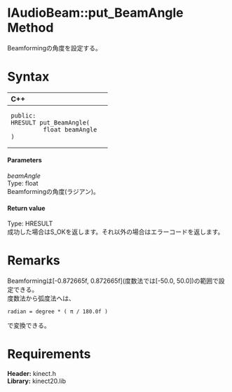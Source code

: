IAudioBeam::put\_BeamAngle Method  
=================================  

Beamformingの角度を設定する。 <span id="syntaxSection"></span>

Syntax  
======  

<table>
<colgroup>
<col width="100%" />
</colgroup>
<thead>
<tr class="header">
<th align="left">C++</th>
</tr>
</thead>
<tbody>
<tr class="odd">
<td align="left"><pre><code>public:  
HRESULT put_BeamAngle(  
         float beamAngle  
)</code></pre></td>
</tr>
</tbody>
</table>

<span id="ID4EG"></span>
#### Parameters  

*beamAngle*    
Type: float  
Beamformingの角度(ラジアン)。  

<span id="ID4EP"></span>
#### Return value  

Type: HRESULT  
成功した場合はS\_OKを返します。それ以外の場合はエラーコードを返します。  

<span id="remarks"></span>

Remarks  
=======  

Beamformingは[-0.872665f, 0.872665f]\(度数法では[-50.0, 50.0])の範囲で設定できる。  
度数法から弧度法へは、  

    radian = degree * ( π / 180.0f )  

で変換できる。  

<span id="requirements"></span>

Requirements  
============  

**Header:** kinect.h  
**Library:** kinect20.lib  



<!--Please do not edit the data in the comment block below.-->
<!--
TOCTitle : put_BeamAngle Method
RLTitle : IAudioBeam::put_BeamAngle Method
KeywordK : put_BeamAngle method
KeywordK : IAudioBeam::put_BeamAngle method
KeywordF : IAudioBeam::put_BeamAngle
KeywordF : put_BeamAngle
KeywordF : Microsoft.Kinect.kinect.IAudioBeam.put_BeamAngle(float)
KeywordA : M:Microsoft.Kinect.kinect.IAudioBeam.put_BeamAngle(float)
AssetID : M:Microsoft.Kinect.kinect.IAudioBeam.put_BeamAngle(float)
Locale : en-us
CommunityContent : 1
APIType : Managed
APILocation : 
APIName : Microsoft.Kinect.kinect.IAudioBeam::put_BeamAngle
TargetOS : Windows
TopicType : kbSyntax
DevLang : C++
DocSet : K4Wv2
ProjType : K4Wv2Proj
Technology : Kinect for Windows
Product : Kinect for Windows SDK v2
productversion : 20
-->
